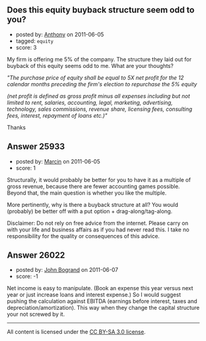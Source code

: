 ## Does this equity buyback structure seem odd to you?

- posted by: [Anthony](https://stackexchange.com/users/-1/10861-anthony) on 2011-06-05
- tagged: `equity`
- score: 3

My firm is offering me 5% of the company.  The structure they laid out for buyback of this equity seems odd to me.  What are your thoughts?

*"The purchase price of equity shall be equal to 5X net profit for the 12 calendar months preceding the firm's election to repurchase the 5% equity*

*(net profit is defined as gross profit minus all expenses including but not limited to rent, salaries, accounting, legal, marketing, advertising, technology, sales commissions, revenue share, licensing fees, consulting fees, interest, repayment of loans etc.)"*

Thanks



## Answer 25933

- posted by: [Marcin](https://stackexchange.com/users/-1/8798-marcin) on 2011-06-05
- score: 1

Structurally, it would probably be better for you to have it as a multiple of gross revenue, because there are fewer accounting games possible. Beyond that, the main question is whether you like the multiple.

More pertinently, why is there a buyback structure at all? You would (probably) be better off with a put option + drag-along/tag-along.

Disclaimer: Do not rely on free advice from the internet. Please carry on with your life and business affairs as if you had never read this. I take no responsibility for the quality or consequences of this advice.


## Answer 26022

- posted by: [John Bogrand](https://stackexchange.com/users/-1/3577-john-bogrand) on 2011-06-07
- score: -1

Net income is easy to manipulate.  (Book an expense this year versus next year or just increase loans and interest expense.)  So I would suggest pushing the calculation against EBITDA (earnings before interest, taxes and depreciation/amortization).  This way when they change the capital structure your not screwed by it. 



---

All content is licensed under the [CC BY-SA 3.0 license](https://creativecommons.org/licenses/by-sa/3.0/).
